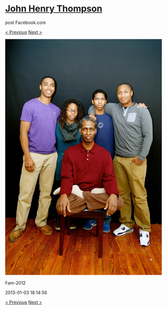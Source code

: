 # [John Henry Thompson](../README.md)
post Facebook.com

[< Previous](2013-01-03-3.md) [Next >](2013-01-03-5.md)

[![](../media/2013-01-03/Fam-2015.jpg)](../README.md)

Fam-2012

2013-01-03 18:14:56

[< Previous](2013-01-03-3.md) [Next >](2013-01-03-5.md)